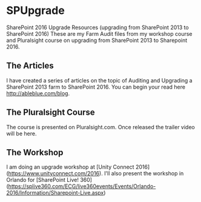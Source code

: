 # SPUpgrade
SharePoint 2016 Upgrade Resources (upgrading from SharePoint 2013 to SharePoint 2016)
These are my Farm Audit files from my workshop course and Pluralsight course on upgrading from SharePoint 2013 to Sharepoint 2016.

## The Articles
I have created a series of articles on the topic of Auditing and Upgrading a SharePoint 2013 farm to SharePoint 2016. You can begin your read here http://ableblue.com/blog.

## The Pluralsight Course
The course is presented on Pluralsight.com. Once released the trailer video will be here.

## The Workshop
I am doing an upgrade workshop at [Unity Connect 2016] (https://www.unityconnect.com/2016).
I'll also present the workshop in Orlando for [SharePoint Live! 360] (https://splive360.com/ECG/live360events/Events/Orlando-2016/Information/Sharepoint-Live.aspx)



<!--More MD @ https://github.com/primer/markdown/blob/master/README.md and Review https://github.com/adam-p/markdown-here/wiki/Markdown-Cheatsheet-->